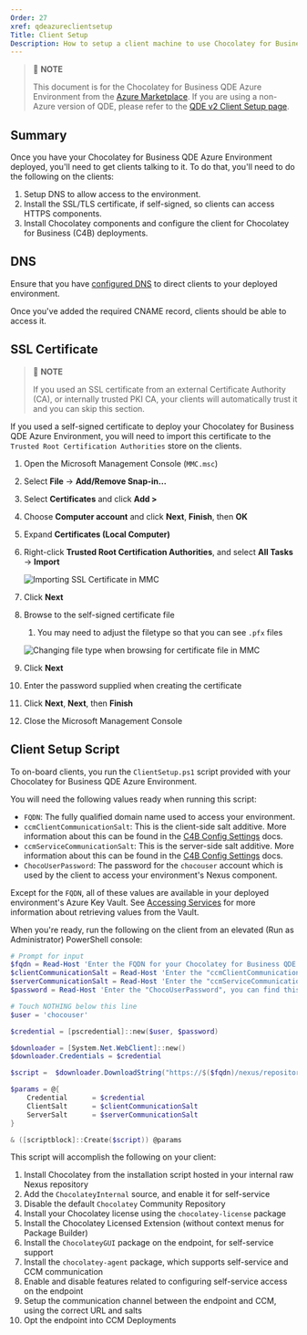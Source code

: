 ```yaml
---
Order: 27
xref: qdeazureclientsetup
Title: Client Setup
Description: How to setup a client machine to use Chocolatey for Business QDE Azure Environment
---
```


> :memo: **NOTE**
>
> This document is for the Chocolatey for Business QDE Azure Environment from the [Azure Marketplace](https://ch0.co/azureqde).
> If you are using a non-Azure version of QDE, please refer to the [QDE v2 Client Setup page](xref:v2-client-setup).

## Summary

Once you have your Chocolatey for Business QDE Azure Environment deployed, you'll need to get clients talking to it.
To do that, you'll need to do the following on the clients:

1. Setup DNS to allow access to the environment.
1. Install the SSL/TLS certificate, if self-signed, so clients can access HTTPS components.
1. Install Chocolatey components and configure the client for Chocolatey for Business (C4B) deployments.

## DNS

Ensure that you have [configured DNS](https://docs.chocolatey.org/en-us/quick-deployment/azure/#dns-configuration) to direct clients to your deployed environment.

Once you've added the required CNAME record, clients should be able to access it.

## SSL Certificate

> :memo: **NOTE**
>
> If you used an SSL certificate from an external Certificate Authority (CA), or internally trusted PKI CA, your clients will automatically trust it and you can skip this section.

If you used a self-signed certificate to deploy your Chocolatey for Business QDE Azure Environment, you will need to import this certificate to the `Trusted Root Certification Authorities` store on the clients.

1. Open the Microsoft Management Console (`MMC.msc`)
1. Select **File** -> **Add/Remove Snap-in...**
1. Select **Certificates** and click **Add >**
1. Choose **Computer account** and click **Next**, **Finish**, then **OK**
1. Expand **Certificates (Local Computer)**
1. Right-click **Trusted Root Certification Authorities**, and select **All Tasks** -> **Import**

    ![Importing SSL Certificate in MMC](/assets/images/quickdeployazure/MMC-Import-Certificate.png)

1. Click **Next**
1. Browse to the self-signed certificate file
    1. You may need to adjust the filetype so that you can see `.pfx` files

    ![Changing file type when browsing for certificate file in MMC](/assets/images/quickdeployazure/MMC-Browse-FileType.png)

1. Click **Next**
1. Enter the password supplied when creating the certificate
1. Click **Next**, **Next**, then **Finish**
1. Close the Microsoft Management Console

## Client Setup Script

To on-board clients, you run the `ClientSetup.ps1` script provided with your Chocolatey for Business QDE Azure Environment.

You will need the following values ready when running this script:

* `FQDN`: The fully qualified domain name used to access your environment.
* `ccmClientCommunicationSalt`: This is the client-side salt additive. More information about this can be found in the [C4B Config Settings](https://docs.chocolatey.org/en-us/central-management/setup/client#config-settings) docs.
* `ccmServiceCommunicationSalt`: This is the server-side salt additive. More information about this can be found in the [C4B Config Settings](https://docs.chocolatey.org/en-us/central-management/setup/client#config-settings) docs.
* `ChocoUserPassword`: The password for the `chocouser` account which is used by the client to access your environment's Nexus component.

Except for the `FQDN`, all of these values are available in your deployed environment's Azure Key Vault.
See [Accessing Services](https://docs.chocolatey.org/en-us/quick-deployment/azure/#accessing-services) for more information about retrieving values from the Vault.

When you're ready, run the following on the client from an elevated (Run as Administrator) PowerShell console:

```powershell
# Prompt for input
$fqdn = Read-Host 'Enter the FQDN for your Chocolatey for Business QDE Azure Environment'
$clientCommunicationSalt = Read-Host 'Enter the "ccmClientCommunicationSalt", you can find this in your Azure Key Vault'
$serverCommunicationSalt = Read-Host 'Enter the "ccmServiceCommunicationSalt", you can find this in your Azure Key Vault'
$password = Read-Host 'Enter the "ChocoUserPassword", you can find this in your Azure Key Vault' -AsSecureString

# Touch NOTHING below this line
$user = 'chocouser'

$credential = [pscredential]::new($user, $password)

$downloader = [System.Net.WebClient]::new()
$downloader.Credentials = $credential

$script =  $downloader.DownloadString("https://$($fqdn)/nexus/repository/choco-install/ClientSetup.ps1")

$params = @{
    Credential      = $credential
    ClientSalt      = $clientCommunicationSalt
    ServerSalt      = $serverCommunicationSalt
}

& ([scriptblock]::Create($script)) @params
```

This script will accomplish the following on your client:

1. Install Chocolatey from the installation script hosted in your internal raw Nexus repository
1. Add the `ChocolateyInternal` source, and enable it for self-service
1. Disable the default `Chocolatey` Community Repository
1. Install your Chocolatey license using the `chocolatey-license` package
1. Install the Chocolatey Licensed Extension (without context menus for Package Builder)
1. Install the `ChocolateyGUI` package on the endpoint, for self-service support
1. Install the `chocolatey-agent` package, which supports self-service and CCM communication
1. Enable and disable features related to configuring self-service access on the endpoint
1. Setup the communication channel between the endpoint and CCM, using the correct URL and salts
1. Opt the endpoint into CCM Deployments
